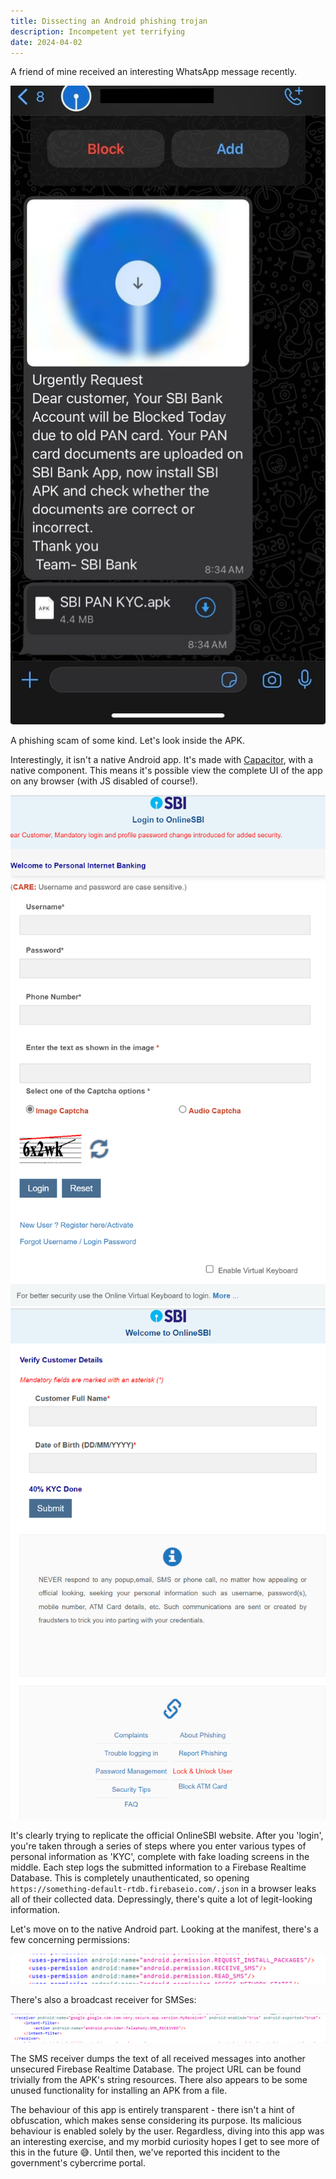 ```yaml
---
title: Dissecting an Android phishing trojan
description: Incompetent yet terrifying
date: 2024-04-02
---
```


A friend of mine received an interesting WhatsApp message recently.

![](./img/message.jpg)

A phishing scam of some kind. Let's look inside the APK.

Interestingly, it isn't a native Android app. It's made with [Capacitor](https://capacitorjs.com/), with a native component. This means it's possible view the complete UI of the app on any browser (with JS disabled of course!).

![main login screen](./img/main.png)
![date of birth entry screen](./img/dob.png)


It's clearly trying to replicate the official OnlineSBI website. After you 'login', you're taken through a series of steps where you enter various types of personal information as 'KYC', complete with fake loading screens in the middle. Each step logs the submitted information to a Firebase Realtime Database. This is completely unauthenticated, so opening `https://something-default-rtdb.firebaseio.com/.json` in a browser leaks all of their collected data. Depressingly, there's quite a lot of legit-looking information.

Let's move on to the native Android part. Looking at the manifest, there's a few concerning permissions:

![permissions from manifest file](./img/permissions.png)

There's also a broadcast receiver for SMSes:

![broadcast receiver from manifest](./img/image.png)

The SMS receiver dumps the text of all received messages into another unsecured Firebase Realtime Database. The project URL can be found trivially from the APK's string resources. There also appears to be some unused functionality for installing an APK from a file.

The behaviour of this app is entirely transparent - there isn't a hint of obfuscation, which makes sense considering its purpose. Its malicious behaviour is enabled solely by the user. Regardless, diving into this app was an interesting exercise, and my morbid curiosity hopes I get to see more of this in the future 😅. Until then, we've reported this incident to the government's cybercrime portal.
